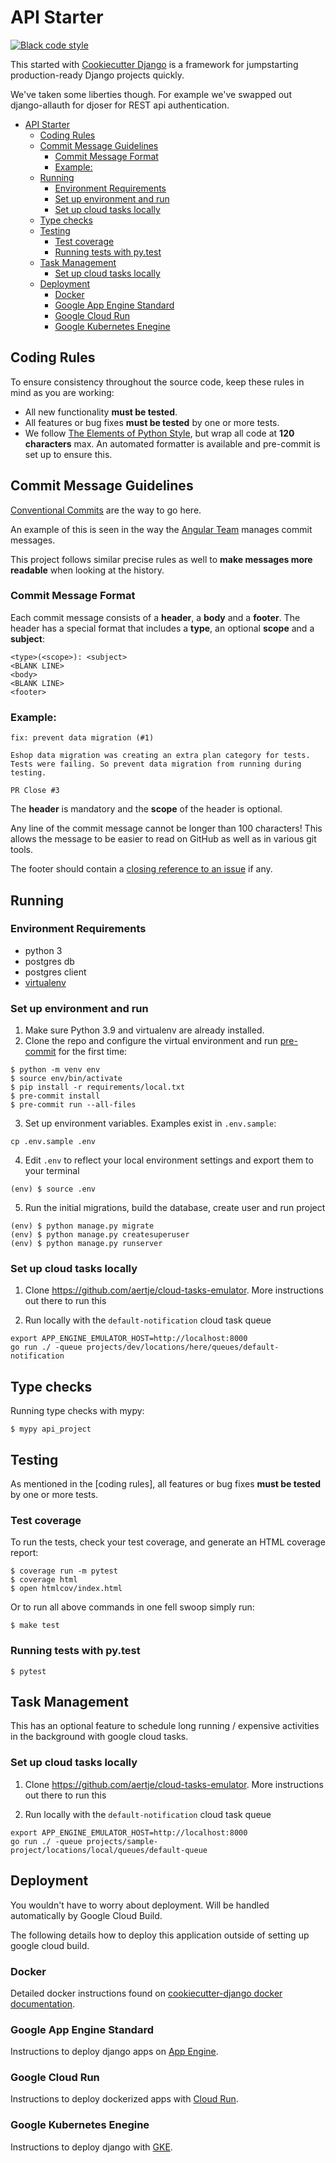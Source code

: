 # API Starter

[![Black code style](https://img.shields.io/badge/code%20style-black-000000.svg)](https://github.com/ambv/black)

This started with [Cookiecutter Django][cookiecutter-django] is a framework for
jumpstarting production-ready Django projects quickly.

We've taken some liberties though. For example we've swapped out django-allauth
for djoser for REST api authentication.

- [API Starter](#api-starter)
  - [Coding Rules](#coding-rules)
  - [Commit Message Guidelines](#commit-message-guidelines)
    - [Commit Message Format](#commit-message-format)
    - [Example:](#example)
  - [Running](#running)
    - [Environment Requirements](#environment-requirements)
    - [Set up environment and run](#set-up-environment-and-run)
    - [Set up cloud tasks locally](#set-up-cloud-tasks-locally)
  - [Type checks](#type-checks)
  - [Testing](#testing)
    - [Test coverage](#test-coverage)
    - [Running tests with py.test](#running-tests-with-pytest)
  - [Task Management](#task-management)
    - [Set up cloud tasks locally](#set-up-cloud-tasks-locally-1)
  - [Deployment](#deployment)
    - [Docker](#docker)
    - [Google App Engine Standard](#google-app-engine-standard)
    - [Google Cloud Run](#google-cloud-run)
    - [Google Kubernetes Enegine](#google-kubernetes-enegine)

## Coding Rules

To ensure consistency throughout the source code, keep these rules in mind as you are working:

- All new functionality **must be tested**.
- All features or bug fixes **must be tested** by one or more tests.
- We follow [The Elements of Python Style][py-style-guide], but wrap all code at
  **120 characters** max. An automated formatter is available and pre-commit is set up to ensure
  this.

## Commit Message Guidelines

[Conventional Commits][conventional-commits] are the way to go here.

An example of this is seen in the way the [Angular Team][angular] manages commit messages.

This project follows similar precise rules as well to **make messages more readable** when looking at the history.

### Commit Message Format

Each commit message consists of a **header**, a **body** and a **footer**. The header has a special format that includes a **type**, an optional **scope** and a **subject**:

```
<type>(<scope>): <subject>
<BLANK LINE>
<body>
<BLANK LINE>
<footer>
```

### Example:

```
fix: prevent data migration (#1)

Eshop data migration was creating an extra plan category for tests.
Tests were failing. So prevent data migration from running during testing.

PR Close #3
```

The **header** is mandatory and the **scope** of the header is optional.

Any line of the commit message cannot be longer than 100 characters! This allows the message to be easier to read on GitHub as well as in various git tools.

The footer should contain a [closing reference to an issue](https://help.github.com/articles/closing-issues-via-commit-messages/) if any.

## Running

### Environment Requirements

- python 3
- postgres db
- postgres client
- [virtualenv][venv]

### Set up environment and run

1.  Make sure Python 3.9 and virtualenv are already installed.
2.  Clone the repo and configure the virtual environment and run [pre-commit][pre-commit] for the first time:

```
$ python -m venv env
$ source env/bin/activate
$ pip install -r requirements/local.txt
$ pre-commit install
$ pre-commit run --all-files
```

3. Set up environment variables. Examples exist in `.env.sample`:

```
cp .env.sample .env
```

4. Edit `.env` to reflect your local environment settings and export them to your terminal

```
(env) $ source .env
```

5.  Run the initial migrations, build the database, create user and run project

```
(env) $ python manage.py migrate
(env) $ python manage.py createsuperuser
(env) $ python manage.py runserver
```

### Set up cloud tasks locally

1. Clone https://github.com/aertje/cloud-tasks-emulator. More instructions out there to run this

2. Run locally with the `default-notification` cloud task queue

```
export APP_ENGINE_EMULATOR_HOST=http://localhost:8000
go run ./ -queue projects/dev/locations/here/queues/default-notification
```

## Type checks

Running type checks with mypy:

    $ mypy api_project

## Testing

As mentioned in the [coding rules], all features or bug fixes **must be tested** by one or more tests.

### Test coverage

To run the tests, check your test coverage, and generate an HTML
coverage report:

    $ coverage run -m pytest
    $ coverage html
    $ open htmlcov/index.html

Or to run all above commands in one fell swoop simply run:

    $ make test

### Running tests with py.test

    $ pytest

## Task Management

This has an optional feature to schedule long running / expensive activities in the
background with google cloud tasks.

### Set up cloud tasks locally

1. Clone https://github.com/aertje/cloud-tasks-emulator. More instructions out there to
   run this

2. Run locally with the `default-notification` cloud task queue

```
export APP_ENGINE_EMULATOR_HOST=http://localhost:8000
go run ./ -queue projects/sample-project/locations/local/queues/default-queue
```

## Deployment

You wouldn't have to worry about deployment. Will be handled automatically by Google Cloud Build.

The following details how to deploy this application outside of setting up google cloud build.

### Docker

Detailed docker instructions found on [cookiecutter-django docker
documentation][cookiecutter-django-docker].

### Google App Engine Standard

Instructions to deploy django apps on [App Engine][gae].

### Google Cloud Run

Instructions to deploy dockerized apps with [Cloud Run][cloud-run].

### Google Kubernetes Enegine

Instructions to deploy django with [GKE][gke].

[conventional-commits]: https://conventionalcommits.org/
[pre-commit]: https://pre-commit.com/#3-install-the-git-hook-scripts
[angular]: https://github.com/angular/angular/blob/master/CONTRIBUTING.md
[py-style-guide]: https://github.com/amontalenti/elements-of-python-style
[gae]: https://cloud.google.com/appengine/docs/standard/python3/runtime
[cloud-run]: https://cloud.google.com/run/docs/quickstarts/build-and-deploy/python
[gke]: https://cloud.google.com/python/django/kubernetes-engine
[cookiecutter-django]: http://cookiecutter-django.readthedocs.io/en/latest/
[cookiecutter-django-docker]: http://cookiecutter-django.readthedocs.io/en/latest/deployment-with-docker.html
[venv]: https://virtualenv.pypa.io/en/latest/
